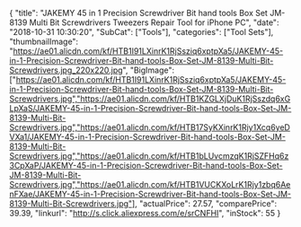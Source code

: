 {
	"title": "JAKEMY 45 in 1 Precision Screwdriver Bit hand tools Box Set JM-8139 Multi Bit Screwdrivers Tweezers Repair Tool for iPhone PC",
	"date": "2018-10-31 10:30:20",
	"SubCat": ["Tools"],
	"categories": ["Tool Sets"],
	"thumbnailImage": "https://ae01.alicdn.com/kf/HTB1I91LXinrK1RjSsziq6xptpXa5/JAKEMY-45-in-1-Precision-Screwdriver-Bit-hand-tools-Box-Set-JM-8139-Multi-Bit-Screwdrivers.jpg_220x220.jpg",
	"BigImage": ["https://ae01.alicdn.com/kf/HTB1I91LXinrK1RjSsziq6xptpXa5/JAKEMY-45-in-1-Precision-Screwdriver-Bit-hand-tools-Box-Set-JM-8139-Multi-Bit-Screwdrivers.jpg","https://ae01.alicdn.com/kf/HTB1KZGLXjDuK1RjSszdq6xGLpXaS/JAKEMY-45-in-1-Precision-Screwdriver-Bit-hand-tools-Box-Set-JM-8139-Multi-Bit-Screwdrivers.jpg","https://ae01.alicdn.com/kf/HTB17SyKXinrK1Rjy1Xcq6yeDVXa1/JAKEMY-45-in-1-Precision-Screwdriver-Bit-hand-tools-Box-Set-JM-8139-Multi-Bit-Screwdrivers.jpg","https://ae01.alicdn.com/kf/HTB1bLUvcmzqK1RjSZFHq6z3CpXaP/JAKEMY-45-in-1-Precision-Screwdriver-Bit-hand-tools-Box-Set-JM-8139-Multi-Bit-Screwdrivers.jpg","https://ae01.alicdn.com/kf/HTB1VUCKXoLrK1Rjy1zbq6AenFXae/JAKEMY-45-in-1-Precision-Screwdriver-Bit-hand-tools-Box-Set-JM-8139-Multi-Bit-Screwdrivers.jpg"],
	"actualPrice": 27.57,
	"comparePrice": 39.39,
	"linkurl": "http://s.click.aliexpress.com/e/srCNFHI",
	"inStock": 55
}

